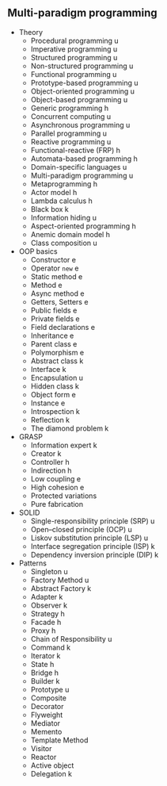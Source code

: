 ## Multi-paradigm programming

- Theory
  - Procedural programming u
  - Imperative programming u
  - Structured programming u
  - Non-structured programming u
  - Functional programming u
  - Prototype-based programming u
  - Object-oriented programming u
  - Object-based programming u
  - Generic programming h
  - Concurrent computing u
  - Asynchronous programming u
  - Parallel programming u
  - Reactive programming u
  - Functional-reactive (FRP) h
  - Automata-based programming h
  - Domain-specific languages u
  - Multi-paradigm programming u
  - Metaprogramming h
  - Actor model h
  - Lambda calculus h
  - Black box k
  - Information hiding u
  - Aspect-oriented programming h
  - Anemic domain model h
  - Class composition u
- OOP basics
  - Constructor e
  - Operator `new` e
  - Static method e
  - Method e
  - Async method e
  - Getters, Setters e
  - Public fields e
  - Private fields e
  - Field declarations e
  - Inheritance e
  - Parent class e
  - Polymorphism e
  - Abstract class k
  - Interface k
  - Encapsulation u
  - Hidden class k
  - Object form e
  - Instance e
  - Introspection k
  - Reflection k
  - The diamond problem k
- GRASP
  - Information expert k
  - Creator k
  - Controller h
  - Indirection h
  - Low coupling e
  - High cohesion e
  - Protected variations
  - Pure fabrication
- SOLID
  - Single-responsibility principle (SRP) u
  - Open–closed principle (OCP) u
  - Liskov substitution principle (LSP) u
  - Interface segregation principle (ISP) k
  - Dependency inversion principle (DIP) k
- Patterns
  - Singleton u
  - Factory Method u
  - Abstract Factory k
  - Adapter k
  - Observer k
  - Strategy h
  - Facade h
  - Proxy h
  - Chain of Responsibility u
  - Command k
  - Iterator k
  - State h
  - Bridge h
  - Builder k
  - Prototype u
  - Composite
  - Decorator
  - Flyweight
  - Mediator
  - Memento
  - Template Method
  - Visitor
  - Reactor
  - Active object
  - Delegation k

